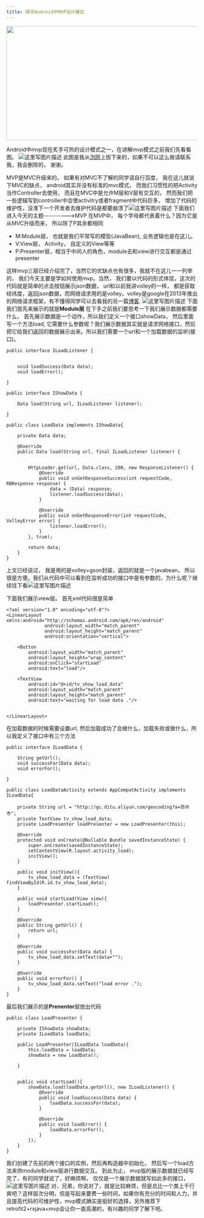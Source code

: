 ```yaml
---
title: 探寻Android中MVP设计模式
---
```


<img src="http://i.imgur.com/8KhioGQ.png" width = "600" height = "300" align=center />

<!--more-->

Android中mvp现在炙手可热的设计模式之一，在讲解mvp模式之前我们先看看图。
![这里写图片描述](http://img.blog.csdn.net/20160526115303276)
此图是我从[泡网](http://www.jcodecraeer.com/)上拔下来的，如果不可以这么做请联系我，我会删除的， 谢谢。

MVP是MVC升级来的， 如果有对MVC不了解的同学请自行百度， 我在这儿就说下MVC的缺点， android其实并没有标准的mvc模式， 而我们习惯性的把Activity当作Controller去使用， 而且在MVC中是允许M层和V层有交互的， 然而我们把一些逻辑写到controller中会使activitry或者fragment中代码巨多， 增加了代码的维护性，没准下一个开发者去维护代码是都要崩溃了![这里写图片描述](http://img.blog.csdn.net/20160526131655850)
下面我们进入今天的主题---------->MVP
在MVP中， 每个字母都代表着什么？因为它是从MVC升级而来， 所以除了P其余都相同

 - M:Module层， 也就是我们平常写的模型(JavaBean), 业务逻辑也是在这儿。
 - V:View层， Activity， 自定义的View等等
 - P:Presenter层，相当于中间人的角色，module去和view进行交互都是通过presenter

这样mvp三层已经介绍完了，当然它的优缺点也有很多，我就不在这儿一一列举的， 我们今天主要是学如何使用mvp。当然， 我们要以代码的形式体现，这次的代码就是简单的点击按钮展示json数据， url和以前我讲volley的一样， 都是获取经纬度，返回json数据，而网络请求用的是volley。volley是google在2013年推出的网络请求框架，有不懂得同学可以去看我的另一篇[博客](http://blog.csdn.net/huiiiiiiii/article/details/51446511).
![这里写图片描述](http://img.blog.csdn.net/20160526132901604)
下面我们首先来展示的就是**Module层**
在下手之前我们要思考一下我们展示数据都需要什么， 首先展示数据是一个动作，所以我们定义一个接口showData， 然后里面写一个方法load, 它需要什么参数呢？我们展示数据其实就是请求网络接口，然后把它给我们返回的数据展示出来。所以我们需要一个url和一个加载数据的监听(接口)。

```
public interface ILoadListener {


    void loadSuccess(Data data);
    void loadError();

}

```

```
public interface IShowData {

    Data load(String url, ILoadListener listener);

}

```

```
public class LoadData implements IShowData{

    private Data data;

    @Override
    public Data load(String url, final ILoadListener listener) {


        HttpLoader.get(url, Data.class, 200, new ResponseListener() {
            @Override
            public void onGetResponseSuccess(int requestCode, RBResponse response) {
                data = (Data) response;
                listener.loadSuccess(data);
            }

            @Override
            public void onGetResponseError(int requestCode, VolleyError error) {
                listener.loadError();
            }
        }, true);

        return data;
    }
}
```
上文已经说过， 我是用的是volley+gson封装，返回的就是一个javabean， 所以很是方便。我们从代码中可以看到在监听成功的接口中是有参数的，为什么呢？继续往下看![这里写图片描述](http://img.blog.csdn.net/20160526134308987)

下面我们展示view层。
首先xml代码很是简单

```
<?xml version="1.0" encoding="utf-8"?>
<LinearLayout xmlns:android="http://schemas.android.com/apk/res/android"
              android:layout_width="match_parent"
              android:layout_height="match_parent"
              android:orientation="vertical">

    <Button
        android:layout_width="match_parent"
        android:layout_height="wrap_content"
        android:onClick="startLoad"
        android:text="load"/>

    <TextView
        android:id="@+id/tv_show_load_data"
        android:layout_width="match_parent"
        android:layout_height="match_parent"
        android:text="waiting for load data ."/>


</LinearLayout>
```
在加载数据的时候需要设置url, 然后加载成功了会做什么，加载失败或做什么，所以我定义了接口中有三个方法
```
public interface ILoadData {

    String getUrl();
    void successFor(Data data);
    void errorFor();

}
```

```
public class LoadDataActivity extends AppCompatActivity implements ILoadData{

    private String url = "http://gc.ditu.aliyun.com/geocoding?a=苏州市";
    private TextView tv_show_load_data;
    private LoadPresenter loadPresenter = new LoadPresenter(this);

    @Override
    protected void onCreate(@Nullable Bundle savedInstanceState) {
        super.onCreate(savedInstanceState);
        setContentView(R.layout.activity_load);
        initView();
    }

    public void initView(){
        tv_show_load_data = (TextView) findViewById(R.id.tv_show_load_data);
    }

    public void startLoad(View view){
        loadPresenter.startLoad();
    }

    @Override
    public String getUrl() {
        return url;
    }

    @Override
    public void successFor(Data data) {
        tv_show_load_data.setText(data+"");
    }

    @Override
    public void errorFor() {
        tv_show_load_data.setText("load error .");
    }
}
```
最后我们展示的是**Prenenter**层放出代码

```
public class LoadPresenter {

    private IShowData showData;
    private ILoadData loadData;

    public LoadPresenter(ILoadData loadData){
        this.loadData = loadData;
        showData = new LoadData();

    }


    public void startLoad(){
        showData.load(loadData.getUrl(), new ILoadListener() {
            @Override
            public void loadSuccess(Data data) {
                loadData.successFor(data);
            }

            @Override
            public void loadError() {
                loadData.errorFor();
            }
        });
    }
}
```
我们创建了先前的两个接口的实例，然后再构造器中初始化， 然后写一个load方法来供module和view层进行数据交互。
到此为止， mvp版的展示数据就已经写完了，有的同学就说了，好麻烦啊， 仅仅是一个展示数据就写如此多的接口，![这里写图片描述](http://img.blog.csdn.net/20160526135957650)
对，兄弟，你说对了，就是比较麻烦，但是总比一个类上千行爽吧？这样层次分明，但是写起来要费一些时间，如果你有充分的时间和人力，并且提高代码的可维护性，mvp模式确实是挺好的选择，另外推荐下retrofit2+rxjava+mvp会让你一直高潮的，有兴趣的同学了解下吧。




	


